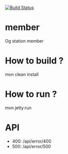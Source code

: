 [![Build Status](https://travis-ci.org/ogstation/member.svg)](https://travis-ci.org/ogstation/member)

member
======

Og station member

How to build ?
======
mvn clean install

How to run ?
======
mvn jetty:run
 
API
======
* 400: /api/error/400
* 500: /api/error/500